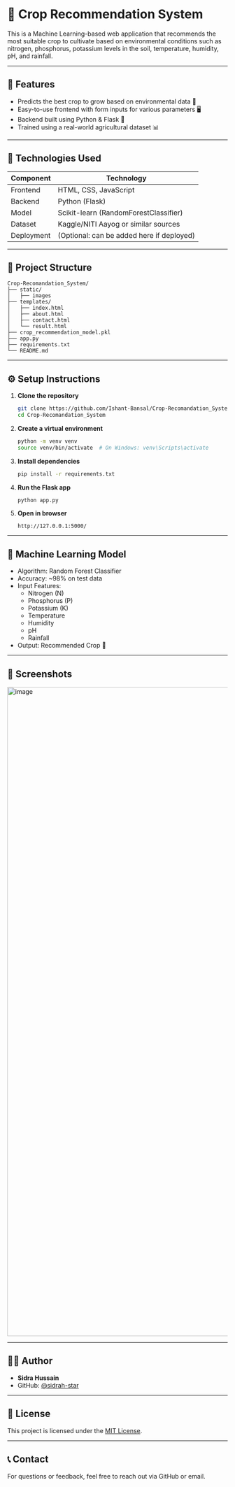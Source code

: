# 🌾 Crop Recommendation System

This is a Machine Learning-based web application that recommends the most suitable crop to cultivate based on environmental conditions such as nitrogen, phosphorus, potassium levels in the soil, temperature, humidity, pH, and rainfall.


---

## 📌 Features

- Predicts the best crop to grow based on environmental data 🌱
- Easy-to-use frontend with form inputs for various parameters 🖥️
- Backend built using Python & Flask 🐍
- Trained using a real-world agricultural dataset 📊

---

## 🚀 Technologies Used

| Component   | Technology          |
|-------------|----------------------|
| Frontend    | HTML, CSS, JavaScript |
| Backend     | Python (Flask)        |
| Model       | Scikit-learn (RandomForestClassifier) |
| Dataset     | Kaggle/NITI Aayog or similar sources |
| Deployment  | (Optional: can be added here if deployed) |

---

## 📁 Project Structure

```
Crop-Recomandation_System/
├── static/
│   ├── images
├── templates/
│   ├── index.html
│   ├── about.html
│   ├── contact.html
│   └── result.html
├── crop_recommendation_model.pkl
├── app.py
├── requirements.txt
└── README.md
```

---

## ⚙️ Setup Instructions

1. **Clone the repository**
   ```bash
   git clone https://github.com/Ishant-Bansal/Crop-Recomandation_System.git
   cd Crop-Recomandation_System
   ```

2. **Create a virtual environment**
   ```bash
   python -m venv venv
   source venv/bin/activate  # On Windows: venv\Scripts\activate
   ```

3. **Install dependencies**
   ```bash
   pip install -r requirements.txt
   ```

4. **Run the Flask app**
   ```bash
   python app.py
   ```

5. **Open in browser**
   ```
   http://127.0.0.1:5000/
   ```

---

## 🧠 Machine Learning Model

- Algorithm: Random Forest Classifier
- Accuracy: ~98% on test data
- Input Features:
  - Nitrogen (N)
  - Phosphorus (P)
  - Potassium (K)
  - Temperature
  - Humidity
  - pH
  - Rainfall
- Output: Recommended Crop 🌿

---

## 📸 Screenshots

<img width="1920" height="1485" alt="image" src="https://github.com/user-attachments/assets/128cc9ed-5875-4125-b65a-9290602032c0" />

---

## 👨‍💻 Author

- **Sidra Hussain**
- GitHub: [@sidrah-star](https://github.com/sidrah-star)

---

## 📜 License

This project is licensed under the [MIT License](LICENSE).

---

## 📞 Contact

For questions or feedback, feel free to reach out via GitHub or email.


